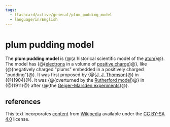 ```yaml
---
tags:
  - flashcard/active/general/plum_pudding_model
  - language/in/English
---
```


# plum pudding model

The __plum pudding model__ is {@{a historical scientific model of the [atom](atom.md)}@}. The model has {@{[electrons](electron.md) in a volume of [positive charge](electric%20charge.md)}@}, like {@{negatively charged "plums" embedded in a positively charged "pudding"}@}. It was first proposed by {@{[J. J. Thomson](J.%20J.%20Thomson.md)}@} in {@{1904}@}. It was {@{overturned by the [Rutherford model](Rutherford%20model.md)}@} in {@{1911}@} after {@{the [Geiger–Marsden experiments](Geiger–Marsden%20experiments.md)}@}. <!--SR:!2026-03-13,909,330!2025-02-14,544,270!2025-03-09,567,270!2029-02-01,1613,290!2024-12-15,92,150!2026-01-11,737,250!2025-12-18,695,270!2029-07-04,1664,310-->

## references

This text incorporates [content](https://en.wikipedia.org/wiki/plum_pudding_model) from [Wikipedia](Wikipedia.md) available under the [CC BY-SA 4.0](https://creativecommons.org/licenses/by-sa/4.0/) license.
